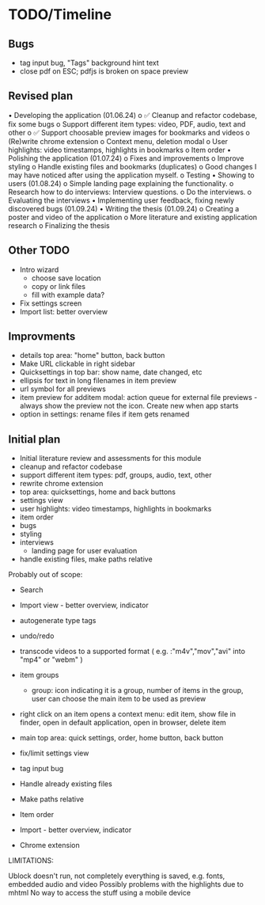 # TODO/Timeline

## Bugs

* tag input bug, "Tags" background hint text
* close pdf on ESC; pdfjs is broken on space preview


## Revised plan
•	Developing the application (01.06.24)
    o	✅ Cleanup and refactor codebase, fix some bugs
    o	Support different item types: video, PDF, audio, text and other
    o	✅ Support choosable preview images for bookmarks and videos
    o	(Re)write chrome extension
    o	Context menu, deletion modal
    o	User highlights: video timestamps, highlights in bookmarks
    o	Item order
•	Polishing the application (01.07.24)
    o	Fixes and improvements
    o	Improve styling
    o	Handle existing files and bookmarks (duplicates)
    o	Good changes I may have noticed after using the application myself.
    o	Testing
•	Showing to users (01.08.24)
    o	Simple landing page explaining the functionality.
    o	Research how to do interviews: Interview questions.
    o	Do the interviews.
    o	Evaluating the interviews
•	Implementing user feedback, fixing newly discovered bugs (01.09.24)
•	Writing the thesis (01.09.24)
    o	Creating a poster and video of the application
    o	More literature and existing application research
    o	Finalizing the thesis

## Other TODO
* Intro wizard
    * choose save location
    * copy or link files
    * fill with example data?
* Fix settings screen
* Import list: better overview

## Improvments
* details top area: "home" button, back button
* Make URL clickable in right sidebar
* Quicksettings in top bar: show name, date changed, etc
* ellipsis for text in long filenames in item preview
* url symbol for all previews
* item preview for additem modal: action queue for external file previews - always show the preview not the icon. Create new when app starts
* option in settings: rename files if item gets renamed


## Initial plan 
* Initial literature review and assessments for this module
* cleanup and refactor codebase
* support different item types: pdf, groups, audio, text, other
* rewrite chrome extension
* top area: quicksettings, home and back buttons
* settings view
* user highlights: video timestamps, highlights in bookmarks
* item order
* bugs
* styling
* interviews
    * landing page for user evaluation
* handle existing files, make paths relative




Probably out of scope:
* Search
* Import view - better overview, indicator
* autogenerate type tags
* undo/redo



* transcode videos to a supported format ( e.g. :"m4v","mov","avi" into "mp4" or "webm" )
* item groups
    * group: icon indicating it is a group,  number of items in the group, user can choose the main item to be used as preview

* right click on an item opens a context menu: edit item, show file in finder, open in default application, open in browser, delete item

* main top area: quick settings, order, home button, back button
* fix/limit settings view
* tag input bug
* Handle already existing files
* Make paths relative
* Item order
* Import - better overview, indicator
* Chrome extension


LIMITATIONS:

Ublock doesn't run, not completely everything is saved, e.g. fonts, embedded audio and video
Possibly problems with the highlights due to mhtml
No way to access the stuff using a mobile device
